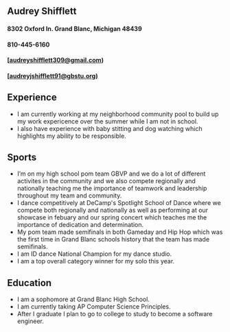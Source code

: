 ## Audrey Shifflett 
####  8302 Oxford ln. Grand Blanc, Michigan 48439
####  810-445-6160
####  [audreyshifflett309@gmail.com)
####  [audreyjshifflett91@gbstu.org)

## Experience 
-  I am currently working at my neighborhood community pool to build up my work expericence over the summer while I am not in school.
-  I also have experience with baby stitting and dog watching which highlights my ability to be responsible.

## Sports 
-  I’m on my high school pom team GBVP and we do a lot of different activites in the community and we also compete regionally and nationally teaching me the importance of teamwork and leadership throughout my team and community.
-  I dance competitively at DeCamp's Spotlight School of Dance where we compete both regionally and nationally as well as performing at our showcase in febuary and our spring concert which teaches me the importance of dedication and determination.
-  My pom team made semifinals in both Gameday and Hip Hop which was the first time in Grand Blanc schools history that the team has made semifinals.
-  I am ID dance National Champion for my dance studio.
-  I am a top overall category winner for my solo this year.

## Education
- I am a sophomore at Grand Blanc High School.
- I am currently taking AP Computer Science Principles.
- After I graduate I plan to go to college to study to become a software engineer.

  
  

